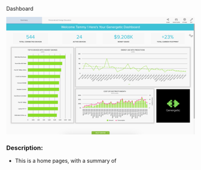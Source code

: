 
Dashboard

![Dashboard_summary](public/images/Dashboard_summary.png)

### Description:
  
  * This is a home pages, with a summary of 
